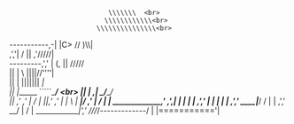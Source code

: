                              \\\\\\\  <br>
                            \\\\\\\\\\\\<br>
                          \\\\\\\\\\\\\\\<br>
  -----------,-|           |C>   // )\\\\|<br>
           ,','|          /    || ,'/////|<br>
---------,','  |         (,    ||   /////<br>
         ||    |          \\  ||||//''''|<br>
         ||    |           |||||||     _|<br>
         ||    |______      `````\____/ \<br>
         ||    |     ,|         _/_____/ \
         ||  ,'    ,' |        /          |
         ||,'    ,'   |       |         \  |
_________|/    ,'     |      /           | |
_____________,'      ,',_____|      |    | |
             |     ,','      |      |    | |
             |   ,','    ____|_____/    /  |
             | ,','  __/ |             /   |
_____________|','   ///_/-------------/   |
              |==========='|
